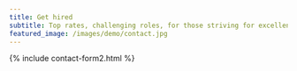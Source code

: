```yaml
---
title: Get hired
subtitle: Top rates, challenging roles, for those striving for excellence. 
featured_image: /images/demo/contact.jpg
---
```


{% include contact-form2.html %}
